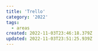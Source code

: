 ```yaml
---
title: 'Trello'
category: '2022'
tags:
  - areas
created: 2022-11-03T23:46:18.379Z
updated: 2022-11-03T23:51:25.939Z
---
```

